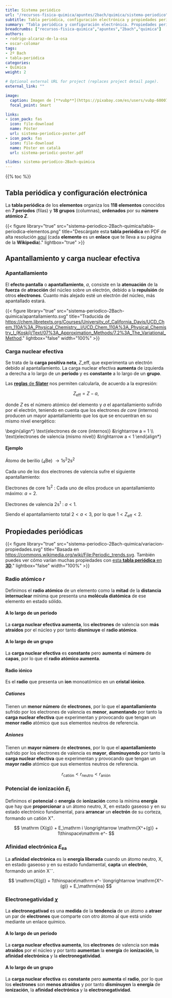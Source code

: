 ```yaml
---
title: Sistema periódico
url: "/recursos-fisica-quimica/apuntes/2bach/quimica/sistema-periodico"
subtitle: Tabla periódica, configuración electrónica y propiedades periódicas
summary: "Tabla periódica y configuración electrónica. Propiedades periódicas."
breadcrumbs: ["recursos-fisica-quimica","apuntes","2bach","quimica"]
authors:
- rodrigo-alcaraz-de-la-osa
- oscar-colomar
tags:
- 2º Bach
- tabla-periódica
categories:
- Química
weight: 2

# Optional external URL for project (replaces project detail page).
external_link: ""

image:
  caption: Imagen de [**vubp**](https://pixabay.com/es/users/vubp-6000785/) en [Pixabay](https://pixabay.com/es/)
  focal_point: Smart

links:  
- icon_pack: fas
  icon: file-download
  name: Póster
  url: sistema-periodico-poster.pdf
- icon_pack: fas
  icon: file-download
  name: Pòster en català
  url: sistema-periodic-poster.pdf

slides: sistema-periodico-2Bach-quimica
---
```


{{% toc %}}

## Tabla periódica y configuración electrónica

La **tabla periódica** de los **elementos** organiza los **118 elementos** conocidos en **7 periodos** (filas) y **18 grupos** (columnas), **ordenados** por su **número atómico $Z$**.

{{< figure library="true" src="sistema-periodico-2Bach-quimica/tabla-periodica-elementos.png" title="Descárgate esta **tabla periódica** en PDF de alta resolución [aquí](https://fisiquimicamente.com/recursos-fisica-quimica/apuntes/2bach/quimica/sistema-periodico/tabla-periodica-elementos.pdf) (cada **elemento** es un **enlace** que te lleva a su página de la **Wikipedia**)." lightbox="true" >}}

## Apantallamiento y carga nuclear efectiva

### Apantallamiento
El **efecto pantalla** o **apantallamiento**, $a$, consiste en la **atenuación** de la **fuerza** de **atracción** del núcleo sobre un electrón, debido a la **repulsión** de otros **electrones**. Cuanto más alejado esté un electrón del núcleo, más apantallado estará.

{{< figure library="true" src="sistema-periodico-2Bach-quimica/apantallamiento.svg" title="Traducida de https://chem.libretexts.org/Courses/University_of_California_Davis/UCD_Chem_110A%3A_Physical_Chemistry__I/UCD_Chem_110A%3A_Physical_Chemistry_I_(Koski)/Text/07%3A_Approximation_Methods/7.2%3A_The_Variational_Method." lightbox="false" width="100%" >}}

### Carga nuclear efectiva
Se trata de la **carga positiva neta**, $Z\_\mathrm{eff}$, que experimenta un electrón debido al apantallamiento. La carga nuclear efectiva **aumenta** de izquierda a derecha a lo largo de un **periodo** y es **constante** a lo largo de un **grupo**.

Las [**reglas** de **Slater**](https://es.wikipedia.org/wiki/Reglas_de_Slater) nos permiten calcularla, de acuerdo a la expresión:

$$
Z_\mathrm{eff} = Z - a,
$$

donde $Z$ es el número atómico del elemento y $a$ el apantallamiento sufrido por el electrón, teniendo en cuenta que los electrones *de core* (internos) producen un mayor apantallamiento que los que se encuentran en su mismo nivel energético:

\begin{align*}
\text{electrones de core (internos)} &\rightarrow a = 1 \\\\
\text{electrones de valencia (mismo nivel)} &\rightarrow a < 1
\end{align*}

#### Ejemplo
Átomo de berilio (<sub>4</sub>Be) $\rightarrow \mathrm{1s^2 2s^2}$

Cada uno de los dos electrones de valencia sufre el siguiente apantallamiento:

Electrones de core $\mathrm{1s^2}$
: Cada uno de ellos produce un apantallamiento máximo: $a=2$.

Electrones de valencia $\mathrm{2s^1}$
: $a<1$.

Siendo el apantallamiento total $2<a<3$, por lo que $1<Z_\mathrm{eff}<2$.

## Propiedades periódicas

{{< figure library="true" src="sistema-periodico-2Bach-quimica/variacion-propiedades.svg" title="Basada en https://commons.wikimedia.org/wiki/File:Periodic_trends.svg. También puedes ver cómo varían muchas propiedades con [esta **tabla periódica** en **3D**](https://periodic.donghwi.dev)." lightbox="false" width="100%" >}}

### Radio atómico $r$
Definimos el **radio atómico** de un elemento como la **mitad** de la **distancia internuclear** mínima que presenta una **molécula diatómica** de ese elemento en estado sólido.

#### A lo largo de un periodo
La **carga nuclear efectiva aumenta**, los **electrones** de valencia son **más atraídos** por el núcleo y por tanto **disminuye** el **radio atómico**.

####	A lo largo de un grupo
La **carga nuclear efectiva** es **constante** pero **aumenta** el **número** de **capas**, por lo que el **radio atómico aumenta**.

#### Radio iónico
Es el **radio** que presenta un **ion** monoatómico en un **cristal iónico**.

##### Cationes
Tienen un **menor número** de **electrones**, por lo que el **apantallamiento** sufrido por los electrones de valencia es **menor**, **aumentando** por tanto la **carga nuclear efectiva** que experimentan y provocando que tengan un **menor radio** atómico que sus elementos neutros de referencia.

##### Aniones
Tienen un **mayor número** de **electrones**, por lo que el **apantallamiento** sufrido por los electrones de valencia es **mayor**, **disminuyendo** por tanto la **carga nuclear efectiva** que experimentan y provocando que tengan un **mayor radio** atómico que sus elementos neutros de referencia.

$$
r_\text{catión} < r_\text{neutro} < r_\text{anión}
$$

### Potencial de ionización $E_\mathrm i$
Definimos el **potencial** o **energía** de **ionización** como la mínima **energía** que hay que **proporcionar** a un átomo neutro, X, en estado gaseoso y en su estado electrónico fundamental, para **arrancar** un **electrón** de su corteza, formando un catión X<sup>+</sup>.

$$
\mathrm {X(g)} + E_\mathrm i \longrightarrow \mathrm{X^+(g)} + 1\thinspace\mathrm e^-
$$

### Afinidad electrónica $E_\mathrm{ea}$
La **afinidad electrónica** es la **energía liberada** cuando un átomo neutro, X, en estado gaseoso y en su estado fundamental, **capta** un **electrón**, formando un anión X<sup>--</sup>.

$$
\mathrm{X(g)} + 1\thinspace\mathrm e^- \longrightarrow \mathrm{X^-(g)} + E_\mathrm{ea}
$$	

### Electronegatividad $\chi$
La **electronegativad** es una **medida** de la **tendencia** de un átomo a **atraer** un par de **electrones** que comparte con otro átomo al que está unido mediante un enlace químico. 

#### A lo largo de un periodo
La **carga nuclear efectiva aumenta**, los **electrones** de valencia son **más atraídos** por el núcleo y por tanto **aumentan** la **energía** de **ionización**, la **afinidad electrónica** y la **electronegatividad**.

#### A lo largo de un grupo
La **carga nuclear efectiva** es **constante** pero **aumenta** el **radio**, por lo que los **electrones** son **menos atraídos** y por tanto **disminuyen** la **energía** de **ionización**, la **afinidad electrónica** y la **electronegatividad**.